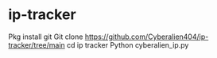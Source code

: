 # ip-tracker
Pkg install git
Git clone https://github.com/Cyberalien404/ip-tracker/tree/main
cd ip tracker
Python cyberalien_ip.py
